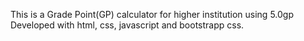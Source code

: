 This is a Grade Point(GP) calculator for higher institution using 5.0gp
Developed with html, css, javascript and bootstrapp css. 
